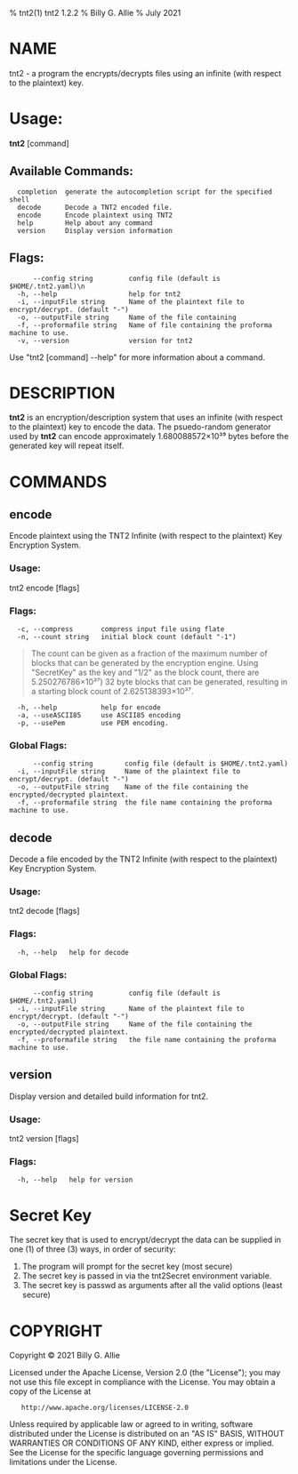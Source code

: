 % tnt2(1) tnt2 1.2.2
% Billy G. Allie
% July 2021

# NAME
tnt2 - a program the encrypts/decrypts files using an infinite (with respect to the plaintext) key.

# Usage:
  **tnt2** [command]

## Available Commands:
      completion  generate the autocompletion script for the specified shell
      decode      Decode a TNT2 encoded file.  
      encode      Encode plaintext using TNT2  
      help        Help about any command
      version     Display version information

## Flags:
          --config string         config file (default is $HOME/.tnt2.yaml)\n      
      -h, --help                  help for tnt2
      -i, --inputFile string      Name of the plaintext file to encrypt/decrypt. (default "-")
      -o, --outputFile string     Name of the file containing
      -f, --proformafile string   Name of file containing the proforma machine to use.
      -v, --version               version for tnt2

Use "tnt2 [command] --help" for more information about a command.

# DESCRIPTION
**tnt2** is an encryption/description system that uses an infinite (with
respect to the plaintext) key to encode the data.  The psuedo-random generator
used by **tnt2** can encode approximately 1.680088572×10³⁹ bytes before the
generated key will repeat itself.

# COMMANDS
## encode
Encode plaintext using the TNT2 Infinite (with respect to the plaintext) Key Encryption System.
### Usage:
  tnt2 encode [flags]

### Flags:
      -c, --compress       compress input file using flate  
      -n, --count string   initial block count (default "-1")

  > The count can be given as a fraction of the maximum number of blocks that can be generated by the encryption engine.  Using "SecretKey" as the key and "1/2" as the block count, there are 5.250276786×10³⁷) 32 byte blocks that can be generated, resulting in a starting block count of 2.625138393×10³⁷.

      -h, --help           help for encode  
      -a, --useASCII85     use ASCII85 encoding  
      -p, --usePem         use PEM encoding.

### Global Flags:
          --config string        config file (default is $HOME/.tnt2.yaml)
      -i, --inputFile string     Name of the plaintext file to encrypt/decrypt. (default "-")
      -o, --outputFile string    Name of the file containing the encrypted/decrypted plaintext.
      -f, --proformafile string  the file name containing the proforma machine to use.

## decode
Decode a file encoded by the TNT2 Infinite (with respect to the plaintext) Key Encryption System.
### Usage:
  tnt2 decode [flags]

### Flags:

      -h, --help   help for decode

### Global Flags:
          --config string         config file (default is $HOME/.tnt2.yaml)
      -i, --inputFile string      Name of the plaintext file to encrypt/decrypt. (default "-")
      -o, --outputFile string     Name of the file containing the encrypted/decrypted plaintext.
      -f, --proformafile string   the file name containing the proforma machine to use.

## version
Display version and detailed build information for tnt2.
### Usage:
  tnt2 version [flags]

### Flags:

      -h, --help   help for version

# Secret Key

The secret key that is used to encrypt/decrypt the data can be supplied 
in one (1) of three (3) ways, in order of security:

1. The program will prompt for the secret key (most secure)
2. The secret key is passed in via the tnt2Secret environment variable.
3. The secret key is passwd as arguments after all the valid options (least secure)

# COPYRIGHT
   Copyright © 2021 Billy G. Allie

   Licensed under the Apache License, Version 2.0 (the "License");
   you may not use this file except in compliance with the License.
   You may obtain a copy of the License at

       http://www.apache.org/licenses/LICENSE-2.0

   Unless required by applicable law or agreed to in writing, software
   distributed under the License is distributed on an "AS IS" BASIS,
   WITHOUT WARRANTIES OR CONDITIONS OF ANY KIND, either express or implied.
   See the License for the specific language governing permissions and
   limitations under the License.
